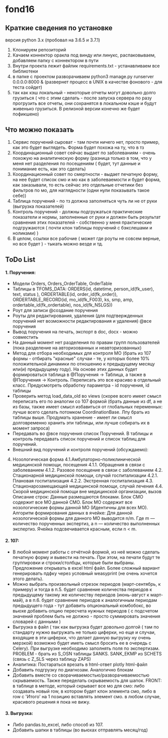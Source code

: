 # fond16
## Краткие сведения по установке

версия python 3.x (пробовал на 3.6.5 и 3.7.1)

1. Клонируем репозиторий
2. Качаем коннектор оракла под винду или линукс, распаковываем, добавляем папку с коннектором в пути
3. Внутри проекта лежит файлик requirements.txt - устанавливаем все библиотеки
4. в папке с проектом разворачиваем python3 manage.py runserver 0.0.0.0:8000 & (развернет процесс в UNIX в качестве фонового - для теста сойдет)
5. так как кэш локальный - некоторые отчеты могут довольно долго грузиться ( что с этим сделать - после запуска сервера по разу прогрузить все отчеты, они сохранятся в локальном кэше и будут живенько грузиться. В релизной версии конечно же будет пофикшено) 


## Что можно показать
1. Сервис поручений сыроват - там почти ничего нет, просто пример, как это будет выглядеть. Форма будет похожа на ту, что в тз
2. Координационный совет сейчас выдает по заболеваниям - очень похожую на аналитическую форму (разница только в том, что у меня нет разделения по посещениям ( будет, тут данные и понимание есть, как это сделать) 
3. Координационный совет по смертности - выдает печатную форму, на нее будет список смо и мо как в заболеваемости и будет форма, как заказывали, то есть сейчас это отдельные отчетики без фильтров по мо, для наглядности (одни нули показывать такое себе)) 
4. Таблица поручений - по тз должна заполняться чуть ли не от руки (выгрузка показателей) 
5. Контроль поручений - должны подгружаться практические показатели и нормы, заполненные от руки и должен быть результат сравнения этих показателей - собственно у меня практические подгружаются ( почти клон таблицы поручений с бэкслешами и ноликами) )
6. В целом, ссылки все рабочие ( может где роуты не совсем верные, но все будет ) - тыкать можно везде и тд.

## ToDo List
#### 1. Поручения:
- Модели Orders, Orders_OrderTable, OrderTable
- Таблицы в TFOMS_DATA: ORDERS(id, datetime, person_id(fk_user), text, status ), ORDERTABLE(id, order_id(fk_order)), ORDERTABLE_RECORD(id, mo_id(fk_F003), ks, smp, amp,  ordertable_id(fk_ordertable),  nos_id(fk_NSLGS))
- Роут для записи  @создание поручения
- Роуты для редактирования, удаления (для подтвержденных поручений нет возможности редактирования и удаления) @все поручения
- Вывод поручения на печать, экспорт в doc, docx - можно совместить
- На данный момент нет разделения по правам групп пользователей (пока разделение на авторизованных и неавторизованных)
- Метод для отбора необходимых для контроля МО (брать из 107 формы - отбирать "красные" случаи - те, у которых более 10% положительной динамики по отношению к предыдущему месяцу или(и) предыдущему году). На основе этих данных будет формироваться таблица в @Поручения -> Таблица, а также в @Поручения -> Контроль. Переписать это все красиво в отдельный класс. Предусмотреть обработку параметра - id поручения, id таблицы
- Проверить метод load_data_old во views (скорее всего имеет смысл переписать его по аналогии со 107 формой (брать данные из df, а не из базы, также имеет смысл избавиться от глобальных переменных: лучше всего сделать потомком CoordinationBase. Лпу брать из таблицы выше. Продумать хранение - имеет ли смысл долговременно хранить эти таблицы, или лучше собирать их в момент запроса) 
- Передавать во @все поручения список Поручений. В таблицы и контроль передавать список поручений и список таблиц для поручений.
- Внешний вид поручений и контроля поручений (обсуждаемо):
4. Нозологическая форма
4.1.Амбулаторно-поликлинической медицинской помощи, посещения
4.1.1. Обращения в связи с заболеванием
4.1.2. Разовое посещение в связи с заболеванием
4.2. Стационарной медицинской помощи, случай госпитализации
4.2.1. Плановая госпитализация
4.2.2. Экстренная госпитализация
4.3. Стационарозамещающей медицинской помощи, случай лечения
4.4. Скорой медицинской помощи вне медицинской организации, вызов
Описание строк:
Данные размещаются блоками. Блок СМО содержит все МО данной СМО. Блок МО содержит все нозологические формы данной МО (Идентичны для всех МО).
Алгоритм формирования данных в ячейке:
Для данной нозологической формы для данного МО выводится n/m. Где m — количество порученных экспертиз, а n — количество выполненных экспертиз. Ячейка подсвечивается красным, если n < m.

#### 2. 107:
- В любой момент работы с отчётной формой, из неё можно сделать печатную форму и вывести на печать. При этом, на печати будут те группировки и строки/столбцы, которые были выбраны. Предложение открывать в excel html файл. Более сложный вариант генерировать пдфку через условный weasyprint (не очень хочется этого делать).
- Можно выбрать произвольный отрезок периодов (март-сентябрь, к примеру) и тогда в п.5. будет сравнение количества периодов к предыдущему такому же количеству периодов (июнь-август к март-май), а в п.6. будет сравнение периодов к аналогичным периодам предыдущего года - тут добавить опциональный комбобокс, во вьюхе добавить опцию пересчета нужных периодов ( с подсчетом значений проблем быть не должно - просто суммировать значения словарей с данными )
- Выгрузка в файл ( так как выгрузка будет довольно долгой ( там по стандарту нужно выгружать не только циферки, но еще и случаи, входящие в эти циферки, что делает данную выгрузку ну очень мерзкой) возможно будет иметь смысл бросить ее в очередь с Celery).
При выгрузке необходимо заполнять поля по экспертизам. PROBLEM - брать из S_OSN таблицы SANKS. SANK_EKMP из SCHETS (связь с Z_SLS через таблицу ZAPS)
- Аналитика: Постараться врезать в html-ответ plotly html-файл
- Добавить подгрузку по диагнозам. Аналогично блокам
- Добавить вместе со сворачиваемостью/разворачиваемостью скрываемость. Также переделать скрываемость для шапок.
FRONT: в таблице в методе, который скрывает все мо для смо: либо создавать новый row, в котором будет клон элемента смо, либо в row с 'Итого' на 1 позицию вставлять элемент смо. в любом случае, красивого решения я пока не вижу.

#### 3. Выгрузка:
- Либо pandas.to_excel, либо способ из 107. 
- Добавить шапки в таблицы (во вьюхах отправлять месяц/год)
